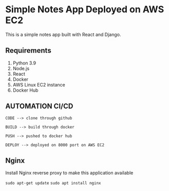 # Simple Notes App Deployed on AWS EC2
This is a simple notes app built with React and Django.

## Requirements
1. Python 3.9
2. Node.js
3. React
4. Docker
5. AWS  Linux EC2 instance
6. Docker Hub 

## AUTOMATION CI/CD
```
CODE --> clone through github
 
BUILD --> build through docker

PUSH --> pushed to docker hub

DEPLOY --> deployed on 8000 port on AWS EC2
```

## Nginx

Install Nginx reverse proxy to make this application available

`sudo apt-get update`
`sudo apt install nginx`